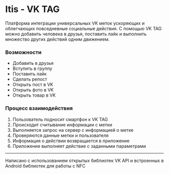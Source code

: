 **Itis - VK TAG**
=============

Платформа интеграции универсальных VK меток ускоряющих и облегчающих повседневные социальные действия.
С помощью VK TAG можно добавить человека в друзья, поставить лайк и выполнить множество других действий одним движением.


### Возможности

 - Добавить в друзья
 - Вступить в группу
 - Поставить лайк
 - Сделать репост
 - Открыть пост в VK
 - Открыть фото в VK
 - Открыть товар в VK

### Процесс взаимодействия

 1. Пользователь подносит смартфон к VK TAG
 2. Происходит считывание информации с метки
 3. Выполняется запрос на сервер с информацией о метке
 4. Проверяются данные метки и пользователя
 5. Информация о действии возвращается в приложение
 6. Приложение выполняет действие с заданными параметрами

-----------------

Написано с использованием открытых библиотек VK API и встроенных в Android библиотек для работы с NFC
